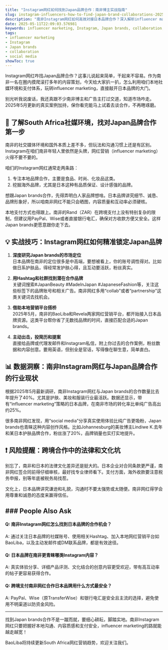 ```yaml
---
title: "Instagram网红如何找到Japan品牌合作：南非博主实战指南"
slug: instagram-influencers-how-to-find-japan-brand-collaborations-2025-05-11
description: "南非Instagram网红如何高效对接日本品牌合作？深入解析influencer marketing策略、社媒玩法与本地支付方式，助你2025年爆单变现。"
date: 2025-05-11T22:09:03.576981
keywords: influencer marketing, Instagram, Japan brands, collaboration, social media
tags:
- influencer marketing
- Instagram
- Japan brands
- collaboration
- social media
showToc: true
---
```


Instagram网红咋找Japan品牌合作？这事儿说起来简单，干起来不容易。作为南非一名在圈内摸爬滚打多年的内容策划，今天给大家扒一扒，怎么利用咱们本地社媒环境和支付体系，玩转influencer marketing，直接敲开日本品牌的大门。

别光听我说废话，我还真跟不少南非博主和广告主打过交道，知道市场咋走。2025年5月更新的真实案例加持，保你看完能马上试着去谈合作，不再瞎琢磨。

## 📢 了解South Africa社媒环境，找对Japan品牌合作第一步

南非的社交媒体环境和国外本质上差不多，但玩法和沟通习惯上还是有区别。Instagram在咱们南非年轻人里依然是头牌，网红营销（influencer marketing）火得不要不要的。

咱们的Instagram网红通常走两条路：  
1. 专注本地品牌合作，主要是食品、时尚、化妆品这类。  
2. 挖掘海外品牌，尤其是日本这种有品质保证、设计感强的品牌。

想跟Japan brands合作，先得弄明白人家品牌想啥。日本品牌讲究细节、诚恳、品牌形象好，所以咱南非网红不能只会晒图，内容质量和互动率必须硬核。

本地支付方式也得跟上。南非的Rand（ZAR）在跨境支付上没有特别复杂的限制，但建议用PayPal、Wise或者直接银行电汇，确保对方收款方便又安全。这样Japan brands更愿意跟你走下去。

## 💡 实战技巧：Instagram网红如何精准锁定Japan品牌

1. **深度研究Japan brands的市场定位**  
   日本品牌在南非的定位很多是中高端，要想被看上，你的账号调性得对。比如做日系护肤品，得经常发护肤心得，且互动要活跃，粉丝真实。

2. **用Hashtag和社群找到潜在合作品牌**  
   关键词搜索#JapanBeauty #MadeInJapan #JapaneseFashion等，关注这些标签下的品牌账号和相关广告。南非网红多用“collab”或者“partnership”这类关键词去找机会。

3. **借助本地营销平台搭桥**  
   2025年5月，南非的BaoLiba和Revela两家网红营销平台，都开始接入日本品牌资源。这类平台帮你省了无数找品牌的时间，直接匹配合适的Japan brands。

4. **主动出击，投简历和提案**  
   直接给品牌或代理发邮件和Instagram私信，附上你过去的合作案例，粉丝数据和内容创意。要用英语，但别全是官话，写得像在聊生意，简单直白。

## 📊 数据洞察：南非Instagram网红与Japan品牌合作的行业现状

根据2025年5月最新调研，南非Instagram网红与Japan brands的合作数量比去年提升了40%。尤其是护肤、美妆和服装行业最活跃。数据还显示，带有“influencer marketing”策略的日本品牌，在南非市场的转化率比单纯广告高出约25%。

很多南非网红发现，用“social media”分享真实使用体验比纯广告更吸粉，Japan brands也青睐这种内容创作风格。比如Johannesburg的美妆博主Lindiwe K.去年和某日本护肤品牌合作，粉丝涨了20%，品牌销量也实打实地提升。

## ❗ 风险提醒：跨境合作中的法律和文化坑

别忘了，南非和日本的法律文化差异还是挺大的。日本企业对合同条款更严谨，南非网红签合同前得仔细审核，最好找专业律师看下。支付方面，海外收款要注意税务申报，别等年底被税务局找茬。

文化上，日本品牌讲究谦逊和礼貌，沟通时不要太强势或太随便。南非网红得学会用尊重和诚恳的态度来赢得信任。

## ### People Also Ask

#### Q: 南非Instagram网红怎么找到日本品牌的合作机会？  
A: 通过关注日本品牌的社媒账号、使用相关Hashtag、加入本地网红营销平台如BaoLiba，以及主动发邮件或DM联系品牌，都是有效途径。

#### Q: 日本品牌在南非更青睐哪类Instagram内容？  
A: 真实体验分享、详细产品评测、文化结合的创意内容更受欢迎，带有高互动率的帖子更容易获得合作。

#### Q: 跨境支付南非网红合作日本品牌用什么方式最安全？  
A: PayPal、Wise（原TransferWise）和银行电汇是安全且主流的选择，避免使用不明渠道以防资金风险。

---

找到Japan brands合作不是一蹴而就，要细心耕耘，脚踏实地。南非Instagram网红只要把握好本地沟通、内容质感和支付安全，influencer marketing的路就能越走越宽！

BaoLiba将持续更新South Africa网红营销趋势，欢迎关注我们。